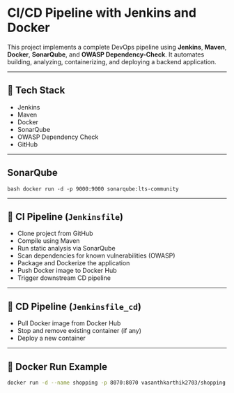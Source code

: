 # CI/CD Pipeline with Jenkins and Docker

This project implements a complete DevOps pipeline using **Jenkins**, **Maven**, **Docker**, **SonarQube**, and **OWASP Dependency-Check**. It automates building, analyzing, containerizing, and deploying a backend application.

---

## 🔧 Tech Stack

- Jenkins
- Maven
- Docker
- SonarQube
- OWASP Dependency Check
- GitHub

---

## SonarQube

```bash docker run -d -p 9000:9000 sonarqube:lts-community```

---

## 🧩 CI Pipeline (`Jenkinsfile`)

- Clone project from GitHub
- Compile using Maven
- Run static analysis via SonarQube
- Scan dependencies for known vulnerabilities (OWASP)
- Package and Dockerize the application
- Push Docker image to Docker Hub
- Trigger downstream CD pipeline

---

## 🚀 CD Pipeline (`Jenkinsfile_cd`)

- Pull Docker image from Docker Hub
- Stop and remove existing container (if any)
- Deploy a new container

---

## 📄 Docker Run Example

```bash
docker run -d --name shopping -p 8070:8070 vasanthkarthik2703/shopping:latest

